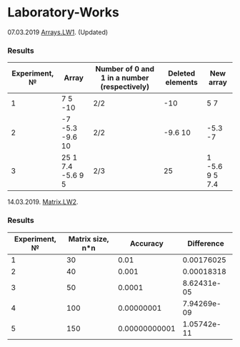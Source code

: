 # Laboratory-Works
07.03.2019 [Arrays.LW1](https://github.com/BorisPoloyko/Laboratory-Works/tree/master/Poloyko.2019.LW1). (Updated)
### Results

| **Experiment, №** | **Array** |**Number of 0 and 1 in a number (respectively)**|**Deleted elements**|**New array**|
| -------- | -------- | --------| --------|--------|
| 1 |7 5 -10 | 2/2 | -10 | 5 7 |
| 2 | -7 -5.3 -9.6 10 | 2/2 | -9.6 10 | -5.3 -7 |
| 3 | 25 1 7.4 -5.6 9 5 | 2/3 | 25 | 1 -5.6 9 5 7.4 |



14.03.2019. [Matrix.LW2](https://github.com/BorisPoloyko/Laboratory-Works/tree/master/Poloyko.2019.LW2).
### Results

| **Experiment, №** | **Matrix size, n*n** |**Accuracy**|**Difference**|
| -------- | -------- | --------| --------|
| 1 | 30 | 0.01 | 0.00176025|
| 2 | 40 | 0.001 |0.00018318|
| 3 | 50 | 0.0001 |8.62431e-05|
| 4 |100|0.00000001|7.94269e-09|
|5|150|0.00000000001| 1.05742e-11 |
